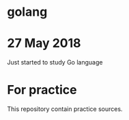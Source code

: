 # golang

# 27 May 2018
Just started to study Go language

# For practice
This repository contain practice sources.
